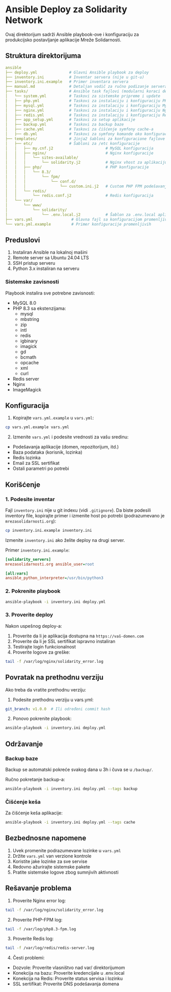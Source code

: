# Ansible Deploy za Solidarity Network

Ovaj direktorijum sadrži Ansible playbook-ove i konfiguraciju za produkcijsko postavljanje aplikacije Mreže Solidarnosti.

## Struktura direktorijuma

```yaml
ansible
├── deploy.yml              # Glavni Ansible playbook za deploy
├── inventory.ini           # Inventar servera (nije u git-u)
├── inventory.ini.example   # Primer inventara servera
├── manual.md               # Detaljan vodič za ručno podizanje servera
├── tasks/                  # Ansible task fajlovi (modularni koraci deploy-a)
│   └── system.yml          # Taskovi za sistemske pripreme i update
│   ├── php.yml             # Taskovi za instalaciju i konfiguraciju PHP-a
│   ├── mysql.yml           # Taskovi za instalaciju i konfiguraciju MySQL-a
│   ├── nginx.yml           # Taskovi za instalaciju i konfiguraciju Nginx-a
│   ├── redis.yml           # Taskovi za instalaciju i konfiguraciju Redis-a
│   ├── app_setup.yml       # Taskovi za setup aplikacije
│   ├── backup.yml          # Taskovi za backup baze
│   ├── cache.yml           # Taskovi za čišćenje symfony cache-a
│   ├── db.yml              # Taskovi za symfony komande oko konfiguracija baze
├── templates/              # Jinja2 šabloni za konfiguracione fajlove
│   ├── etc/                # Šabloni za /etc konfiguracije
│   │   ├── my.cnf.j2                       # MySQL konfiguracija
│   │   ├── nginx/                          # Nginx konfiguracije
│   │   │   └── sites-available/
│   │   │       └── solidarity.j2           # Nginx vhost za aplikaciju
│   │   ├── php/                            # PHP konfiguracije
│   │   │   └── 8.3/
│   │   │       └── fpm/
│   │   │           └── conf.d/
│   │   │               └── custom.ini.j2   # Custom PHP FPM podešavanja
│   │   └── redis/
│   │       └── redis.conf.j2               # Redis konfiguracija
│   └── var/
│       └── www/
│           └── solidarity/
│               └── .env.local.j2           # Šablon za .env.local aplikacije
├── vars.yml                 # Glavna fajl sa konfiguracijom promenljivih (nije u git-u)
└── vars.yml.example         # Primer konfiguracije promenljivih
```

## Preduslovi

1. Instaliran Ansible na lokalnoj mašini
2. Remote server sa Ubuntu 24.04 LTS
3. SSH pristup  serveru
4. Python 3.x instaliran na serveru

### Sistemske zavisnosti

Playbook instalira sve potrebne zavisnosti:

- MySQL 8.0
- PHP 8.3 sa ekstenzijama:
  - mysql
  - mbstring
  - zip
  - intl
  - redis
  - igbinary
  - imagick
  - gd
  - bcmath
  - opcache
  - xml
  - curl
- Redis server
- Nginx
- ImageMagick

## Konfiguracija

1. Kopirajte `vars.yml.example` u `vars.yml`:

```bash
cp vars.yml.example vars.yml
```

2. Izmenite `vars.yml` i podesite vrednosti za vašu sredinu:

- Podešavanja aplikacije (domen, repozitorijum, itd.)
- Baza podataka (korisnik, lozinka)
- Redis lozinka
- Email za SSL sertifikat
- Ostali parametri po potrebi

## Korišćenje

### 1. Podesite inventar

Fajl `inventory.ini` nije u git indexu (vidi `.gitignore`).
Da biste podesili inventory file, kopirajte primer i izmenite host po potrebi (podrazumevano je `mrezasolidarnosti.org`):

```bash
cp inventory.ini.example inventory.ini
```

Izmenite `inventory.ini` ako želite deploy na drugi server.

Primer `inventory.ini.example`:

```ini
[solidarity_servers]
mrezasolidarnosti.org ansible_user=root

[all:vars]
ansible_python_interpreter=/usr/bin/python3
```

### 2. Pokrenite playbook

```bash
ansible-playbook -i inventory.ini deploy.yml
```

### 3. Proverite deploy

Nakon uspešnog deploy-a:

1. Proverite da li je aplikacija dostupna na `https://vaš-domen.com`
2. Proverite da li je SSL sertifikat ispravno instaliran
3. Testirajte login funkcionalnost
4. Proverite logove za greške:

```bash
tail -f /var/log/nginx/solidarity_error.log
```

## Povratak na prethodnu verziju

Ako treba da vratite prethodnu verziju:

1. Podesite prethodnu verziju u vars.yml:

```yaml
git_branch: v1.0.0  # Ili određeni commit hash
```

2. Ponovo pokrenite playbook:

```bash
ansible-playbook -i inventory.ini deploy.yml
```

## Održavanje

### Backup baze

Backup se automatski pokreće svakog dana u 3h i čuva se u `/backup/`.

Ručno pokretanje backup-a:

```bash
ansible-playbook -i inventory.ini deploy.yml --tags backup
```

### Čišćenje keša

Za čišćenje keša aplikacije:

```bash
ansible-playbook -i inventory.ini deploy.yml --tags cache
```

## Bezbednosne napomene

1. Uvek promenite podrazumevane lozinke u `vars.yml`
2. Držite `vars.yml` van verzione kontrole
3. Koristite jake lozinke za sve servise
4. Redovno ažurirajte sistemske pakete
5. Pratite sistemske logove zbog sumnjivih aktivnosti

## Rešavanje problema

1. Proverite Nginx error log:

```bash
tail -f /var/log/nginx/solidarity_error.log
```

2. Proverite PHP-FPM log:

```bash
tail -f /var/log/php8.3-fpm.log
```

3. Proverite Redis log:

```bash
tail -f /var/log/redis/redis-server.log
```

4. Česti problemi:

- Dozvole: Proverite vlasništvo nad var/ direktorijumom
- Konekcija na bazu: Proverite kredencijale u .env.local
- Konekcija na Redis: Proverite status servisa i lozinku
- SSL sertifikat: Proverite DNS podešavanja domena
